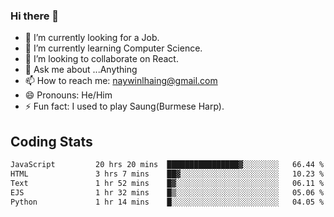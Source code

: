 ### Hi there 👋

- 🔭 I’m currently looking for a Job.
- 🌱 I’m currently learning Computer Science.
- 👯 I’m looking to collaborate on React.
- 💬 Ask me about ...Anything
- 📫 How to reach me: naywinlhaing@gmail.com
- 😄 Pronouns: He/Him
- ⚡ Fun fact: I used to play Saung(Burmese Harp).


## Coding Stats
<!--START_SECTION:waka-->

```txt
JavaScript         20 hrs 20 mins  ████████████████▓░░░░░░░░   66.44 %
HTML               3 hrs 7 mins    ██▓░░░░░░░░░░░░░░░░░░░░░░   10.23 %
Text               1 hr 52 mins    █▓░░░░░░░░░░░░░░░░░░░░░░░   06.11 %
EJS                1 hr 32 mins    █▒░░░░░░░░░░░░░░░░░░░░░░░   05.06 %
Python             1 hr 14 mins    █░░░░░░░░░░░░░░░░░░░░░░░░   04.05 %
```

<!--END_SECTION:waka-->
